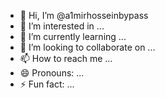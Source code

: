 - 👋 Hi, I’m @a1mirhosseinbypass
- 👀 I’m interested in ...
- 🌱 I’m currently learning ...
- 💞️ I’m looking to collaborate on ...
- 📫 How to reach me ...
- 😄 Pronouns: ...
- ⚡ Fun fact: ...

<!---
a1mirhosseinbypass/a1mirhosseinbypass is a ✨ special ✨ repository because its `README.md` (this file) appears on your GitHub profile.
You can click the Preview link to take a look at your changes.
--->
